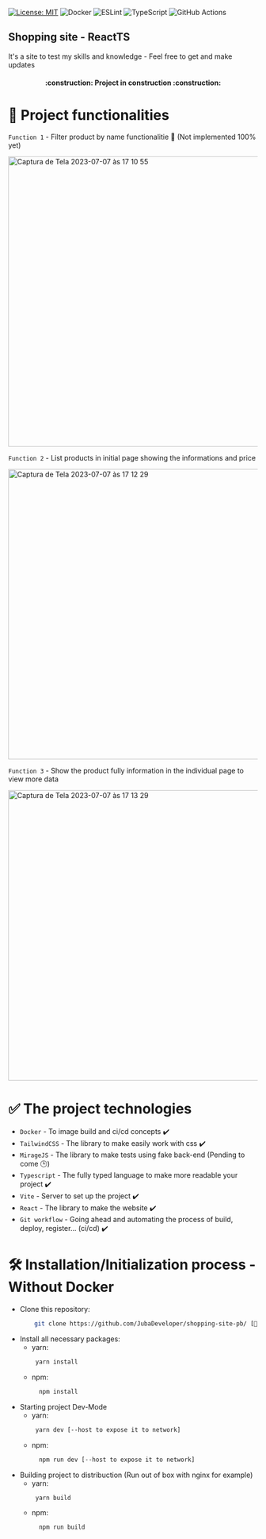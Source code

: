 [![License: MIT](https://img.shields.io/badge/License-MIT-yellow.svg)](/LICENSE)
![Docker](https://img.shields.io/badge/docker-%230db7ed.svg?style=for-the-badge&logo=docker&logoColor=white)
![ESLint](https://img.shields.io/badge/ESLint-4B3263?style=for-the-badge&logo=eslint&logoColor=white)
![TypeScript](https://img.shields.io/badge/typescript-%23007ACC.svg?style=for-the-badge&logo=typescript&logoColor=white)
![GitHub Actions](https://img.shields.io/badge/github%20actions-%232671E5.svg?style=for-the-badge&logo=githubactions&logoColor=white)

## Shopping site - ReactTS 

It's a site to test my skills and knowledge - Feel free to get and make updates

<h4 align="center"> 
    :construction:  Project in construction  :construction:
</h4>

# 🔨 Project functionalities

`Function 1` - Filter product by name functionalitie 🚧 (Not implemented 100% yet)

<img width="585" alt="Captura de Tela 2023-07-07 às 17 10 55" src="https://github.com/JubaDeveloper/shopping-site-pb/assets/108185479/4d44bdcb-dea1-4177-87f0-4b8236a61ab1">

`Function 2` - List products in initial page showing the informations and price

<img width="585" alt="Captura de Tela 2023-07-07 às 17 12 29" src="https://github.com/JubaDeveloper/shopping-site-pb/assets/108185479/b2f7fbec-0068-4446-9bbf-4dfbf61e813d">

`Function 3` - Show the product fully information in the individual page to view more data

<img width="585" alt="Captura de Tela 2023-07-07 às 17 13 29" src="https://github.com/JubaDeveloper/shopping-site-pb/assets/108185479/77e38878-87df-4066-9f5b-11c0e479a342">

# ✅ The project technologies

- `Docker` - To image build and ci/cd concepts ✔️
- `TailwindCSS` - The library to make easily work with css ✔️
- `MirageJS` - The library to make tests using fake back-end (Pending to come 🕒)
- `Typescript` - The fully typed language to make more readable your project ✔️
- `Vite` - Server to set up the project ✔️
- `React` - The library to make the website ✔️
- `Git workflow` - Going ahead and automating the process of build, deploy, register... (ci/cd) ✔️

# 🛠️ Installation/Initialization process - Without Docker

- Clone this repository:
  ```bash
      git clone https://github.com/JubaDeveloper/shopping-site-pb/ [📁 and path/folder to install it]
  ```
- Install all necessary packages:
   - yarn:
     ```bash
      yarn install 
      ```
  - npm:
    ```bash
      npm install 
    ```
- Starting project Dev-Mode
  - yarn:
     ```bash
      yarn dev [--host to expose it to network]
      ```
  - npm:
    ```bash
      npm run dev [--host to expose it to network]
    ```
- Building project to distribuction (Run out of box with nginx for example)
  - yarn:
     ```bash
      yarn build 
      ```
  - npm:
    ```bash
      npm run build
    ```
